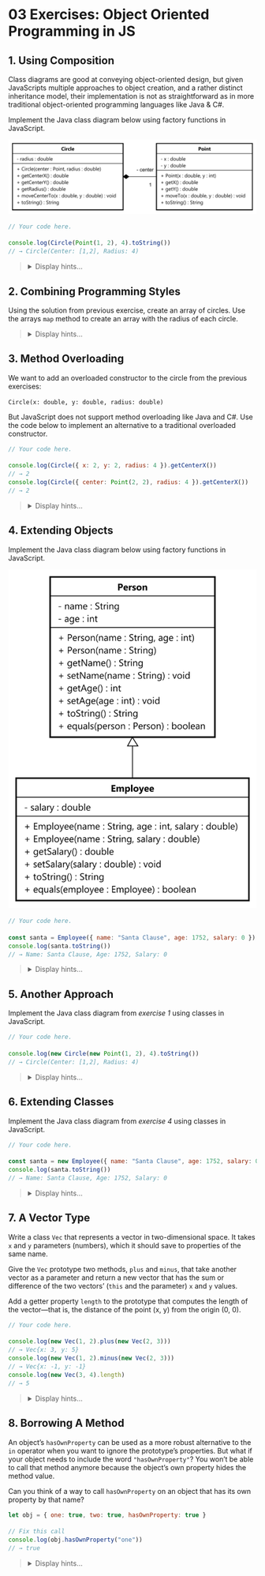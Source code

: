 # 03 Exercises: Object Oriented Programming in JS

## 1. Using Composition

Class diagrams are good at conveying object-oriented design, but given JavaScripts multiple approaches to object creation,
and a rather distinct inheritance model, their implementation is not as straightforward as in more traditional object-oriented
programming languages like Java & C#.

Implement the Java class diagram below using factory functions in JavaScript.

![Java Class Diagram](/03%20Object%20Oriented%20Programming%20In%20JS/fig1.svg)

```js
// Your code here.

console.log(Circle(Point(1, 2), 4).toString())
// → Circle(Center: [1,2], Radius: 4)
```

<blockquote>
<details>
<summary>Display hints...</summary>
<p>Since you are using factory functions, you should try to avoid using the <code>this</code> keyword.</p>
<p>Likewise, remember that factory functions can take advantage of closures for implementing private members of an object.</p>
<p>You should also make sure that <code>Circle</code> uses the <code>toString</code> method of the <code>Point</code> object.</p>
<details>
<summary>Display solution...</summary>

```js
function Circle(center, radius) {
    return {
        getCenterX: () => center.getX(),
        getCenterY: () => center.getY(),
        getRadius: () => radius,
        moveCenterTo: (x, y) => center.moveTo(x, y),
        toString: () => `Circle(Center: ${center.toString()}, Radius: ${radius})`,
    }
}

function Point(x, y) {
    return {
        getX: () => x,
        getY: () => y,
        moveTo(newX, newY) {
            x = newX
            y = newY
        },
        toString: () => `[${x},${y}]`,
    }
}

console.log(Circle(Point(1, 2), 4).toString())
// → Circle(Center: [1,2], Radius: 4)
```

</details>
</details>
</blockquote>

## 2. Combining Programming Styles

Using the solution from previous exercise, create an array of circles. Use the arrays `map` method to create an array with the radius of each circle.

<blockquote>
<details>
<summary>Display hints...</summary>
<p>In this exercise you are combining object-oriented and functional programming styles!</p>

<details>
<summary>Display solution...</summary>

```js
const circles = [Circle(Point(1, 2), 7), Circle(Point(2, 4), 5), Circle(Point(2, 4), 3)]
const radii = circles.map(circle => circle.getRadius())
console.log(radii)
// → [7, 5, 3]
```

</details>
</details>
</blockquote>

## 3. Method Overloading

We want to add an overloaded constructor to the circle from the previous exercises:

`Circle(x: double, y: double, radius: double)`

But JavaScript does not support method overloading like Java and C#. Use the code below to implement an alternative to a traditional overloaded constructor.

```js
// Your code here.

console.log(Circle({ x: 2, y: 2, radius: 4 }).getCenterX())
// → 2
console.log(Circle({ center: Point(2, 2), radius: 4 }).getCenterX())
// → 2
```

<blockquote>
<details>
<summary>Display hints...</summary>
<p>You can solve this issue by using the <code>arguments</code> object, checking for <code>undefined</code> or through object destructuring (as suggested).</p>

<details>
<summary>Display solution...</summary>

```js
function Circle({ x, y, center = Point(x, y), radius }) {
    return {
        getCenterX: () => center.getX(),
        getCenterY: () => center.getY(),
        getRadius: () => radius,
        moveCenterTo: (newX, newY) => center.moveTo(newX, newY),
        toString: () => `Circle(Center: ${center.toString()}, Radius: ${radius})`,
    }
}

function Point(x, y) {
    return {
        getX: () => x,
        getY: () => y,
        moveTo(newX, newY) {
            x = newX
            y = newY
        },
        toString: () => `[${x},${y}]`,
    }
}

console.log(Circle({ x: 2, y: 2, radius: 4 }).getCenterX())
// → 2
console.log(Circle({ center: Point(2, 2), radius: 4 }).getCenterX())
// → 2
```

</details>
</details>
</blockquote>

## 4. Extending Objects

Implement the Java class diagram below using factory functions in JavaScript.

![Java Class Diagram](/03%20Object%20Oriented%20Programming%20In%20JS/fig2.svg)

```js
// Your code here.

const santa = Employee({ name: "Santa Clause", age: 1752, salary: 0 })
console.log(santa.toString())
// → Name: Santa Clause, Age: 1752, Salary: 0
```

<blockquote>
<details>
<summary>Display hints...</summary>
<p>There are multiple approaches to this exercise, but you should still try to avoid using the <code>this</code> keyword. Your employee factory could create a person as the first thing, which can be used throughout its methods.</p>
<p>You can use the spread syntax to combine objects. If properties have the same name, the one closest to the end of the object will override the other.</p>

<details>
<summary>Display solution...</summary>

```js
function Person(name, age) {
    return {
        getName: () => name,
        setName: newName => (name = newName),
        getAge: () => age,
        setAge: newAge => (age = newAge),
        toString: () => `Name: ${name}, Age: ${age}`,
        equals: person => person.getName() === name && person.getAge() === age,
    }
}

function Employee({ name, age, salary }) {
    const person = Person(name, age)

    return {
        ...person,
        getSalary: () => salary,
        setSalary: newSalary => (salary = newSalary),
        toString: () => `${person.toString()}, Salary: ${salary}`,
        equals: employee => person.equals(employee) && employee.getSalary() === salary,
    }
}

const santa = Employee({ name: "Santa Clause", age: 1752, salary: 0 })
console.log(santa.toString())
// → Name: Santa Clause, Age: 1752, Salary: 0
```

</details>
</details>
</blockquote>

## 5. Another Approach

Implement the Java class diagram from _exercise 1_ using classes in JavaScript.

```js
// Your code here.

console.log(new Circle(new Point(1, 2), 4).toString())
// → Circle(Center: [1,2], Radius: 4)
```

<blockquote>
<details>
<summary>Display hints...</summary>
<p>For this exercise you cannot avoid using <code>this</code>. Remember that you can put <code>#</code> in front of any field to make it private, and that it is mandatory to declare private fields up-front.</p>

<details>
<summary>Display solution...</summary>

```js
class Circle {
    #center
    #radius

    constructor(center, radius) {
        this.#center = center
        this.#radius = radius
    }

    getCenterX() {
        return this.#center.getX()
    }

    getCenterY() {
        return this.#center.getY()
    }

    getRadius() {
        return this.#radius
    }

    moveCenterTo(x, y) {
        this.#center.moveTo(x, y)
    }

    toString() {
        return `Circle(Center: ${this.#center.toString()}, Radius: ${this.#radius})`
    }
}

class Point {
    #x
    #y

    constructor(x, y) {
        this.#x = x
        this.#y = y
    }

    getX() {
        return this.#x
    }

    getY() {
        return this.#y
    }

    moveTo(x, y) {
        this.#x = x
        this.#y = y
    }

    toString() {
        return `[${this.#x},${this.#y}]`
    }
}

console.log(new Circle(new Point(1, 2), 4).toString())
// → Circle(Center: [1,2], Radius: 4)
```

</details>
</details>
</blockquote>

## 6. Extending Classes

Implement the Java class diagram from _exercise 4_ using classes in JavaScript.

```js
// Your code here.

const santa = new Employee({ name: "Santa Clause", age: 1752, salary: 0 })
console.log(santa.toString())
// → Name: Santa Clause, Age: 1752, Salary: 0
```

<blockquote>
<details>
<summary>Display hints...</summary>
<p>Remember that you can use the <code>super</code> keyword to call the constructor of the parent class and to access the parent's properties and methods.</p>

<details>
<summary>Display solution...</summary>

```js
class Person {
    #name
    #age

    constructor(name, age) {
        this.#name = name
        this.#age = age
    }

    getName() {
        return this.#name
    }

    setName(name) {
        this.#name = name
    }

    getAge() {
        return this.#age
    }

    setAge(age) {
        this.#age = age
    }

    toString() {
        return `Name: ${this.#name}, Age: ${this.#age}`
    }

    equals(person) {
        return person.getName() === this.#name && person.getAge() === this.#age
    }
}

class Employee extends Person {
    #salary

    constructor({ name, age, salary }) {
        super(name, age)
        this.#salary = salary
    }

    getSalary() {
        return this.#salary
    }

    setSalary(salary) {
        this.#salary = salary
    }

    toString() {
        return `${super.toString()}, Salary: ${this.#salary}`
    }

    equals(employee) {
        return super.equals(employee) && employee.getSalary() === this.#salary
    }
}

const santa = new Employee({ name: "Santa Clause", age: 1752, salary: 0 })
console.log(santa.toString())
// → Name: Santa Clause, Age: 1752, Salary: 0
```

</details>
</details>
</blockquote>

## 7. A Vector Type

Write a class `Vec` that represents a vector in two-dimensional space. It takes `x` and `y` parameters (numbers), which it should save to properties of the same name.

Give the `Vec` prototype two methods, `plus` and `minus`, that take another vector as a parameter and return a new vector that has the sum or difference of the two vectors’ (`this` and the parameter) `x` and `y` values.

Add a getter property `length` to the prototype that computes the length of the vector—that is, the distance of the point (x, y) from the origin (0, 0).

```js
// Your code here.

console.log(new Vec(1, 2).plus(new Vec(2, 3)))
// → Vec{x: 3, y: 5}
console.log(new Vec(1, 2).minus(new Vec(2, 3)))
// → Vec{x: -1, y: -1}
console.log(new Vec(3, 4).length)
// → 5
```

<blockquote>
<details>
<summary>Display hints...</summary>
<p>Adding a getter property to the constructor can be done by putting the word <code>get</code> before the method name. To compute the distance from (0, 0) to (x, y), you can use the Pythagorean theorem, which says that the square of the distance we are looking for is equal to the square of the x-coordinate plus the square of the y-coordinate. Thus, √(x2 + y2) is the number you want, and <code>Math.sqrt</code> is the way you compute a square root in JavaScript.</p>

<details>
<summary>Display solution...</summary>

```js
class Vec {
    constructor(x, y) {
        this.x = x
        this.y = y
    }

    plus(other) {
        return new Vec(this.x + other.x, this.y + other.y)
    }

    minus(other) {
        return new Vec(this.x - other.x, this.y - other.y)
    }

    get length() {
        return Math.sqrt(this.x * this.x + this.y * this.y)
    }
}

console.log(new Vec(1, 2).plus(new Vec(2, 3)))
// → Vec{x: 3, y: 5}
console.log(new Vec(1, 2).minus(new Vec(2, 3)))
// → Vec{x: -1, y: -1}
console.log(new Vec(3, 4).length)
// → 5
```

</details>
</details>
</blockquote>

## 8. Borrowing A Method

An object’s `hasOwnProperty` can be used as a more robust alternative to the `in` operator when you want to ignore the prototype’s properties. But what if your object needs to include the word `"hasOwnProperty"`? You won’t be able to call that method anymore because the object’s own property hides the method value.

Can you think of a way to call `hasOwnProperty` on an object that has its own property by that name?

```js
let obj = { one: true, two: true, hasOwnProperty: true }

// Fix this call
console.log(obj.hasOwnProperty("one"))
// → true
```

<blockquote>
<details>
<summary>Display hints...</summary>
<p>Remember that methods that exist on plain objects come from <code>Object.prototype</code>.</p>
<p>Also remember that you can call a function with a specific <code>this</code> binding by using its <code>call</code> method.</p>

<details>
<summary>Display solution...</summary>

```js
let obj = { one: true, two: true, hasOwnProperty: true }

console.log(Object.prototype.hasOwnProperty.call(obj, "one"))
// → true
```

</details>
</details>
</blockquote>
